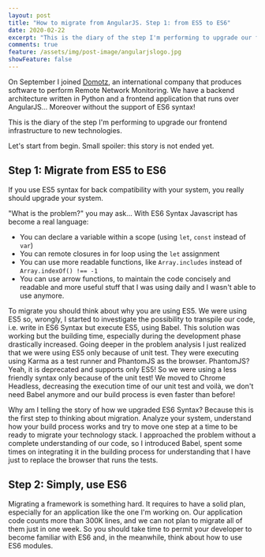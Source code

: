 ```yaml
---
layout: post
title: "How to migrate from AngularJS. Step 1: from ES5 to ES6"
date: 2020-02-22
excerpt: "This is the diary of the step I'm performing to upgrade our frontend infrastructure from AngularJS to another framework"
comments: true
feature: /assets/img/post-image/angularjslogo.jpg
showFeature: false
---
```


On September I joined <a href="https://www.domotz.com/">Domotz</a>, an international company that produces software to perform Remote Network Monitoring. We have a backend architecture written in Python and a frontend application that runs over AngularJS... Moreover without the support of ES6 syntax!

This is the diary of the step I'm performing to upgrade our frontend infrastructure to new technologies.

Let's start from begin. Small spoiler: this story is not ended yet.

## Step 1: Migrate from ES5 to ES6
If you use ES5 syntax for back compatibility with your system, you really should upgrade your system.

"What is the problem?" you may ask... With ES6 Syntax Javascript has become a real language:

- You can declare a variable within a scope (using `let`, `const` instead of `var`)
- You can remote closures in for loop using the `let` assignment
- You can use more readable functions, like `Array.includes` instead of `Array.indexOf() !== -1`
- You can use arrow functions, to maintain the code concisely and readable
and more useful stuff that I was using daily and I wasn't able to use anymore.

To migrate you should think about why you are using ES5. We were using ES5 so, wrongly, I started to investigate the possibility to transpile our code, i.e. write in ES6 Syntax but execute ES5, using Babel. This solution was working but the building time, especially during the development phase drastically increased. Going deeper in the problem analysis I just realized that we were using ES5 only because of unit test. They were executing using Karma as a test runner and PhantomJS as the browser. PhantomJS? Yeah, it is deprecated and supports only ES5! So we were using a less friendly syntax only because of the unit test! We moved to Chrome Headless, decreasing the execution time of our unit test and voilà, we don't need Babel anymore and our build process is even faster than before!

Why am I telling the story of how we upgraded ES6 Syntax? Because this is the first step to thinking about migration. Analyze your system, understand how your build process works and try to move one step at a time to be ready to migrate your technology stack. I approached the problem without a complete understanding of our code, so I introduced Babel, spent some times on integrating it in the building process for understanding that I have just to replace the browser that runs the tests.

## Step 2: Simply, use ES6
Migrating a framework is something hard. It requires to have a solid plan, especially for an application like the one I'm working on. Our application code counts more than 300K lines, and we can not plan to migrate all of them just in one week. So you should take time to permit your developer to become familiar with ES6 and, in the meanwhile, think about how to use ES6 modules.

